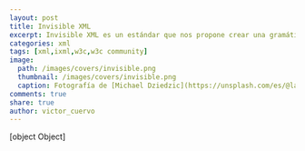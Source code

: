 ```yaml
---
layout: post
title: Invisible XML
excerpt: Invisible XML es un estándar que nos propone crear una gramática para poder interpretar cualquier tipo de documento y convertirlo a XML para poder ser procesado de forma automática.
categories: xml
tags: [xml,ixml,w3c,w3c community]
image:
  path: /images/covers/invisible.png
  thumbnail: /images/covers/invisible.png
  caption: Fotografía de [Michael Dziedzic](https://unsplash.com/es/@lazycreekimages)
comments: true
share: true
author: victor_cuervo
---
```

[object Object]